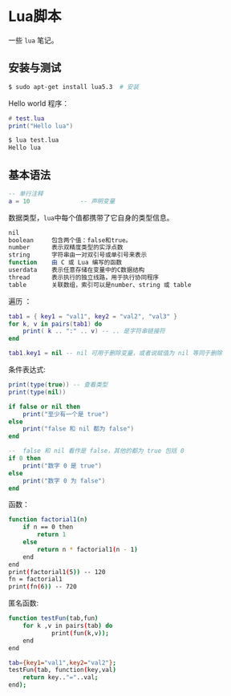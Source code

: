 # Lua脚本

一些 `lua` 笔记。

## 安装与测试

```bash
$ sudo apt-get install lua5.3  # 安装 
```

Hello world 程序：

```lua
# test.lua
print("Hello lua")
```

```bash
$ lua test.lua 
Hello lua
```

## 基本语法

```lua
-- 单行注释
a = 10              -- 声明变量
```

数据类型，`lua`中每个值都携带了它自身的类型信息。

```bash
nil	        
boolean	    包含两个值：false和true。
number	    表示双精度类型的实浮点数
string	    字符串由一对双引号或单引号来表示
function	由 C 或 Lua 编写的函数
userdata	表示任意存储在变量中的C数据结构
thread	    表示执行的独立线路，用于执行协同程序
table	    关联数组，索引可以是number、string 或 table
```

遍历 ：

```lua
tab1 = { key1 = "val1", key2 = "val2", "val3" }
for k, v in pairs(tab1) do
    print( k .. ":" .. v) -- .. 是字符串链接符
end

tab1.key1 = nil -- nil 可用于删除变量，或者说赋值为 nil 等同于删除
```

条件表达式:

```lua
print(type(true)) -- 查看类型
print(type(nil))

if false or nil then
    print("至少有一个是 true")
else
    print("false 和 nil 都为 false")
end

--  false 和 nil 看作是 false，其他的都为 true 包括 0
if 0 then
    print("数字 0 是 true")
else
    print("数字 0 为 false")
end
```

函数：

```bash
function factorial1(n)
    if n == 0 then
        return 1
    else
        return n * factorial1(n - 1)
    end
end
print(factorial1(5)) -- 120
fn = factorial1
print(fn(6)) -- 720
```

匿名函数:

```bash
function testFun(tab,fun)
    for k ,v in pairs(tab) do
            print(fun(k,v));
    end
end

tab={key1="val1",key2="val2"};
testFun(tab, function(key,val)
    return key.."="..val;
end);
```
